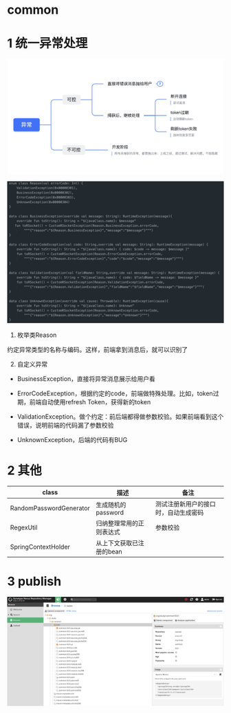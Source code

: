 # common

# 1 统一异常处理

![](assets/2022-08-12-20-41-02-image.png)

![](assets/2022-08-12-20-42-15-image.png)

1. 枚举类Reason

约定异常类型的名称与编码。这样，前端拿到消息后，就可以识别了

2. 自定义异常
- BusinessException，直接将异常消息展示给用户看

- ErrorCodeException，根据约定的code，前端做特殊处理。比如，token过期，前端自动使用refresh Token，获得新的token

- ValidationException。做个约定：前后端都得做参数校验。如果前端看到这个错误，说明前端的代码漏了参数校验

- UnknownException，后端的代码有BUG

# 2 其他

| class                   | 描述             | 备注                 |
| ----------------------- | -------------- | ------------------ |
| RandomPasswordGenerator | 生成随机的password  | 测试注册新用户的接口时，自动生成密码 |
| RegexUtil               | 归纳整理常用的正则表达式   | 参数校验               |
| SpringContextHolder     | 从上下文获取已注册的bean |                    |

# 3 publish

![](assets/2022-08-12-21-42-52-image.png)
